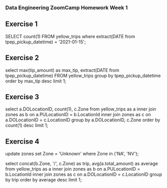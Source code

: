 ### Data Engineering ZoomCamp Homework Week 1 ###

## Exercise 1 ##
SELECT count(1) FROM yellow_trips 
where
extract(DATE from tpep_pickup_datetime) = '2021-01-15';

## Exercise 2 ##
select max(tip_amount) as max_tip, extract(DATE from tpep_pickup_datetime)  FROM yellow_trips 
group by  tpep_pickup_datetime
order by max_tip desc
limit 1;

## Exercise 3 ##
select a.DOLocationID, count(1), c.Zone from yellow_trips as a
inner join zones as b on 
a.PULocationID = b.LocationId
inner join zones as c on
a.DOLocationID = c.LocationID
group by a.DOLocationID, c.Zone
order by count(1) desc
limit 1;

## Exercise 4 ##
update zones
    set Zone = 'Unknown'
    where Zone in ('NA', 'NV');


select concat(b.Zone, '/', c.Zone) as trip, avg(a.total_amount) as average  from yellow_trips as a
inner join zones as b on 
a.PULocationID = b.LocationId
inner join zones as c on
a.DOLocationID = c.LocationID
group by trip
order by average desc
limit 1;
